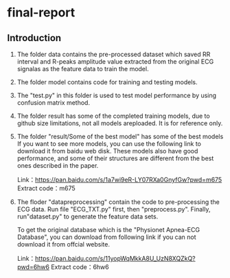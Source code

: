 # final-report
## Introduction
1. The folder data contains the pre-processed dataset which saved RR interval and R-peaks amplitude value extracted from the original ECG signalas as the feature data to train the model.
2. The folder model contains code for training and testing models.
3. The "test.py" in this folder is used to test model performance by using confusion matrix method.
4. The folder result has some of the completed training models, due to github size limitations, not all models areploaded. It is for reference only.
5. The folder "result/Some of the best model" has some of the best models
   If you want to see more models, you can use the following link to download it from baidu web disk. 
   These models also have good performance, and some of their structures are different from the best ones described in the paper.
   
   Link：https://pan.baidu.com/s/1a7wi9eR-LY07RXa0GnyfGw?pwd=m675 
   Extract code：m675 

6. The floder "datapreprocessing" contain the code to pre-processing the ECG data. Run file "ECG_TXT.py" first, then "preprocess.py". Finally, run"dataset.py" to generate the feature data sets.

    To get the original database which is the  "Physionet Apnea-ECG Database", you can download from following link if you can not download it from offcial website.
    
    Link：https://pan.baidu.com/s/11yopWqMkkA8U_UzN8XQZkQ?pwd=6hw6 
    Extract code：6hw6 

